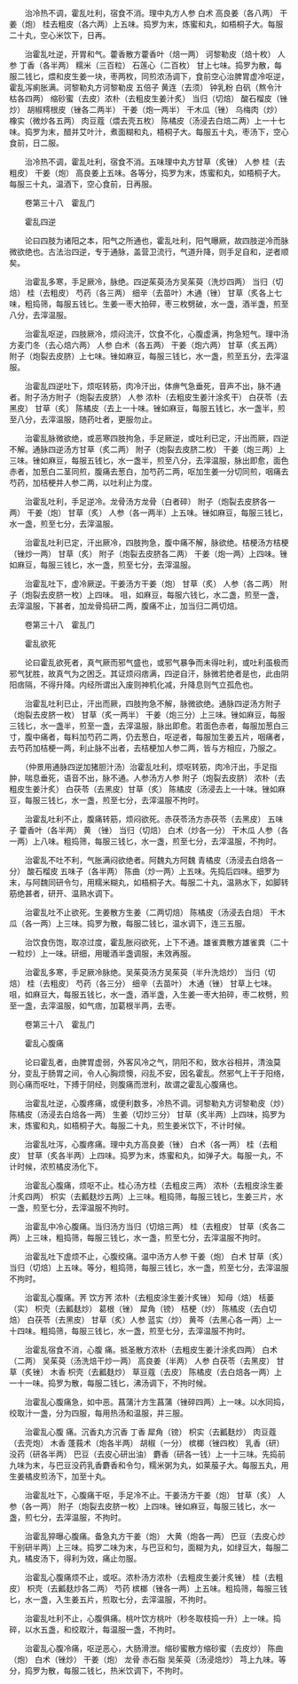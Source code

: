 <!-- { "loadSidebar": true } -->
　　治冷热不调，霍乱吐利，宿食不消。理中丸方人参 白术 高良姜（各八两） 干姜（炮） 桂去粗皮（各六两）上五味。捣罗为末，炼蜜和丸，如梧桐子大。每服二十丸，空心米饮下，日再。

　　治霍乱吐逆，开胃和气。藿香散方藿香叶（焙一两） 诃黎勒皮（焙十枚） 人参 丁香（各半两） 糯米（三百粒） 石莲心（二百枚） 甘上七味。捣罗为散，每服二钱匕，煨和皮生姜一块，枣两枚，同煎浓汤调下，食前空心治脾胃虚冷呕逆，霍乱泻痢胀满。诃黎勒丸方诃黎勒皮 五倍子 黄连（去须） 钟乳粉 白矾（熬令汁枯各四两） 缩砂蜜（去皮）浓朴（去粗皮生姜汁炙） 当归（切焙） 酸石榴皮（锉炒） 胡椒樗根皮（锉各二两半） 干姜（炮一两半） 干木瓜（锉） 乌梅肉（炒） 橡实（微炒各五两） 肉豆蔻（煨去壳五枚） 陈橘皮（汤浸去白焙二两）上一十七味。捣罗为末，醋并艾叶汁，煮面糊和丸，梧桐子大。每服五十丸，枣汤下，空心食前，日二服。

　　治冷热不调，霍乱吐利，宿食不消。五味理中丸方甘草（炙锉） 人参 桂（去粗皮） 干姜（炮） 高良姜上五味。各等分，捣罗为末，炼蜜和丸，如梧桐子大。每服三十丸，温酒下，空心食前，日再服。

　　卷第三十八　霍乱门

　　霍乱四逆

　　论曰四肢为诸阳之本，阳气之所通也，霍乱吐利，阳气曝厥，故四肢逆冷而脉微欲绝也。古法治四逆，专于通脉，盖营卫流行，气道升降，则手足自和，逆者顺矣。

　　治霍乱多寒，手足厥冷，脉绝。四逆茱萸汤方吴茱萸（洗炒四两） 当归（切焙） 桂（去粗皮） 芍药（各三两） 细辛（去苗叶）木通（锉） 甘草（炙各上七味，粗捣筛，每服五钱匕。生姜一枣大拍碎，枣三枚劈破，水一盏，酒半盏，煎至八分，去滓温服。

　　治霍乱呕逆，四肢厥冷，烦闷流汗，饮食不化，心腹虚满，拘急短气。理中汤方麦门冬（去心焙六两） 人参 白术（各五两） 干姜（炮六两） 甘草（炙五两） 附子（炮裂去皮脐）上七味。锉如麻豆，每服三钱匕，水一盏，煎至五分，去滓温服。

　　治霍乱四逆吐下，烦呕转筋，肉冷汗出，体痹气急垂死，音声不出，脉不通者。附子汤方附子（炮裂去皮脐） 人参 浓朴（去粗皮生姜汁涂炙干） 白茯苓（去黑皮） 甘草（炙） 陈橘皮（去上一十味。锉如麻豆，每服五钱匕，水一盏半，煎至八分，去滓温服，随药吐者，更服勿止。

　　治霍乱脉微欲绝，或恶寒四肢拘急，手足厥逆，或吐利已定，汗出而厥，四逆不解。通脉四逆汤方甘草（炙二两） 附子（炮裂去皮脐二枚） 干姜（炮三两）上三味。锉如麻豆，每服五钱匕，水一盏半，煎至八分，去滓温服，脉出即愈，面色赤者，加葱白二茎同煎，腹痛去葱白，加芍药二两，呕加生姜一分切同煎，咽痛去芍药，加桔梗并人参二两，以吐利止为度。

　　治霍乱吐利，手足逆冷。龙骨汤方龙骨（白者碎） 附子（炮裂去皮脐各一两） 干姜（炮） 甘草（炙） 人参（各一两半）上五味。锉如麻豆，每服三钱匕，水一盏，煎至七分，去滓温服。

　　治霍乱吐利已定，汗出厥冷，四肢拘急，腹中痛不解，脉欲绝。桔梗汤方桔梗（锉炒一两） 甘草（炙） 附子（炮裂去皮脐各二两） 干姜（炮一两）上四味。锉如麻豆，每服三钱匕，水一盏，煎至七分，去滓温服。

　　治霍乱吐下，虚冷厥逆。干姜汤方干姜（炮） 甘草（炙） 人参（各二两） 附子（炮裂去皮脐一枚）上四味。 咀，如麻豆，每服六钱匕，水二盏，煎至一盏，去滓温服，下甚者，加龙骨捣研二两，腹痛不止，加当归二两切焙。

　　卷第三十八　霍乱门

　　霍乱欲死

　　论曰霍乱欲死者，真气厥而邪气盛也，或邪气暴争而未得吐利，或吐利虽极而邪气犹胜，故真气为之困乏。其证烦闷痞满，四逆自汗，脉微若绝者是也，此由阴阳痞隔，不得升降。内经所谓出入废则神机化减，升降息则气立孤危也。

　　治霍乱吐利已止，汗出而厥，四肢拘急不解，脉微欲绝。通脉四逆汤方附子（炮裂去皮脐一枚） 甘草（炙一两半） 干姜（炮三分）上三味。锉如麻豆，每服三钱匕，水一盏半，煎至一盏，去滓温服，脉出即愈。若面色赤者，每服加葱白三寸，腹中痛者，每料加芍药二两，仍去葱白，呕逆者，每服加生姜五片，咽痛者，去芍药加桔梗一两，利止脉不出者，去桔梗加人参二两，皆与方相应，乃服之。

　　（仲景用通脉四逆加猪胆汁汤）治霍乱吐利，烦呕转筋，肉冷汗出，手足指肿，喘息垂死，语音不出，脉不通。人参汤方人参 附子（炮裂去皮脐） 浓朴（去粗皮生姜汁炙） 白茯苓（去黑皮）甘草（炙） 陈橘皮（汤浸去上一十味。锉如麻豆，每服三钱匕，水一盏，煎至七分，去滓温服不拘时。

　　治霍乱吐利不止，腹痛转筋，烦闷欲死。赤茯苓汤方赤茯苓（去黑皮） 五味子 藿香叶（各半两） 黄 （锉） 当归（切焙） 白术（炒各一分） 干木瓜 人参（各一两）上八味。粗捣筛，每服三钱匕，水一盏，煎至七分，去滓温服，不拘时。

　　治霍乱不吐不利，气胀满闷欲绝者。阿魏丸方阿魏 青橘皮（汤浸去白焙各一分） 酸石榴皮 五味子（各半两） 陈曲（炒一两）上五味。先捣后四味。细罗为末，与阿魏同研令匀，用糯米糊丸，如梧桐子大。每服二十丸，温熟水下，如脚转筋绝甚者，研开、温熟水调下。

　　治霍乱吐不止欲死。生姜散方生姜（二两切焙） 陈橘皮（汤浸去白焙） 干木瓜（各一两）上三味。捣罗为散，每服二钱匕，温水调下，连三五服。

　　治饮食伤饱，取凉过度，霍乱胀闷欲死，上下不通。雄雀粪散方雄雀粪（二十一粒炒）上一味。研细，用暖酒半盏调服，未效再服。

　　治霍乱多寒，手足厥冷脉绝。吴茱萸汤方吴茱萸（半升洗焙炒） 当归（切焙） 桂（去粗皮） 芍药（各三分） 细辛（去苗叶） 木通（锉） 甘草上七味。 咀，如麻豆大，每服五钱匕，水一盏，酒半盏，入生姜一枣大拍碎，枣二枚劈，煎至一盏，去滓温服，如气痞，加葛根半两，去枣。

　　卷第三十八　霍乱门

　　霍乱心腹痛

　　论曰霍乱者，由脾胃虚弱，外客风冷之气，阴阳不和，致水谷相并，清浊莫分，变乱于肠胃之间，令人心胸烦懊，闷乱不安，因名霍乱。然邪气上干于阳络，则心痛而呕吐，下搏于阴经，则腹痛而泄利，故谓之霍乱心腹痛也。

　　治霍乱吐逆，心腹疼痛，或便利数多，冷热不调。诃黎勒丸方诃黎勒皮（炒） 陈橘皮（汤浸去白焙各一两） 生姜（切炒三分） 甘草（炙半两）上四味，捣罗为末，炼蜜和丸，如梧桐子大。每服二十丸，煎生姜米饮下，不计时候。

　　治霍乱吐泻，心腹疼痛。理中丸方高良姜（锉） 白术（各一两） 桂（去粗皮） 甘草（炙各半两）上四味。捣罗为末，炼蜜和丸，如弹子大。每服一丸，不计时候，浓煎橘皮汤化下。

　　治霍乱心腹痛，烦呕不止。桂心汤方桂（去粗皮三两） 浓朴（去粗皮涂生姜汁炙四两） 枳实（去瓤麸炒五两）上三味。粗捣筛，每服三钱匕，生姜三片，水一盏，煎至七分，去滓温服不拘时。

　　治霍乱中冷心腹痛。当归汤方当归（切焙三两） 桂（去粗皮） 甘草（炙各二两）上三味，粗捣筛，每服三钱匕，水一盏，煎至七分，去滓温服不拘时。

　　治霍乱吐下虚烦不止，心腹绞痛。温中汤方人参 干姜（炮） 白术 甘草（炙） 当归（切焙）上五味。等分，粗捣筛，每服三钱匕，水一盏，煎至七分，去滓温服不拘时。

　　治霍乱心腹痛。荠 饮方荠 浓朴（去粗皮涂生姜汁炙锉） 知母（焙） 栝蒌（实） 枳壳（去瓤麸炒） 葛根（锉） 犀角（镑） 桔梗（炒） 陈橘皮（去白切焙） 白茯苓（去黑皮） 甘草（炙）人参 蓝实（炒） 黄芩（去黑心各一两）上一十四味。粗捣筛，每服三钱匕，水一盏，煎至七分，去滓温服不拘时。

　　治霍乱宿食不消，心腹 痛。抵圣散方浓朴（去粗皮生姜汁涂炙四两） 白术（二两） 吴茱萸（汤洗焙干炒一两） 高良姜（半两） 人参 白茯苓（去黑皮） 甘草（炙锉） 木香 枳壳（去瓤麸炒） 草豆蔻（去皮） 陈橘皮（去白焙各一两）上一十一味。捣罗为散，每服二钱匕，沸汤调下，不拘时候。

　　治霍乱心腹痛急，如中恶。菖蒲汁方生菖蒲（锉碎四两）上一味。以水同捣，绞取汁一盏，分为四服，每用热汤和温服，并三服。

　　治霍乱心腹 痛。沉香丸方沉香 丁香 犀角（镑） 枳实（去瓤麸炒） 肉豆蔻（去壳炮） 木香 蓬莪术（炮各半两） 胡椒（一分） 槟榔（锉四枚） 乳香（研） 没药（研各半两） 巴豆（去皮心研出油） 麝香（研各一钱）上一十三味。先捣前九味为末，与巴豆没药乳香麝香和令匀，糯米粥为丸，如莱菔子大。每服五丸，用生姜橘皮煎汤下，加至十丸。

　　治霍乱吐下，心腹痛干呕，手足冷不止。干姜汤方干姜（炮） 甘草（炙） 人参（各一两） 附子（炮裂去皮脐一枚）上四味。锉如麻豆，每服三钱匕，水一盏，煎七分，去滓温服，不拘时。

　　治霍乱猝曝心腹痛。备急丸方干姜（炮） 大黄（炮各一两） 巴豆（去皮心炒干别研半两）上三味。捣罗二味为末，与巴豆和匀，面糊为丸，如绿豆大，每服二丸，橘皮汤下，得利为效，痛止勿服。

　　治霍乱心腹痛烦不止，或呕。浓朴汤方浓朴（去粗皮生姜汁炙锉） 桂（去粗皮） 枳壳（去瓤麸炒各二两） 芍药 槟榔（锉各一两）上五味。粗捣筛，每服三钱匕，水一盏，入生姜五片，煎取七分，去滓温服，不拘时。

　　治霍乱吐利不止，心腹俱痛。桃叶饮方桃叶（秒冬取枝捣一升）上一味。捣碎，以水五盏，和绞取汁，每温服一盏，不拘时。

　　治霍乱心腹冷痛，呕逆恶心，大肠滑泄。缩砂蜜散方缩砂蜜（去皮炒） 陈曲（炮） 白术（锉炒） 干姜（炮） 龙骨 赤石脂 吴茱萸（汤浸焙炒） 芎上九味。等分，捣罗为散，每服二钱匕，热米饮调下，不拘时。

